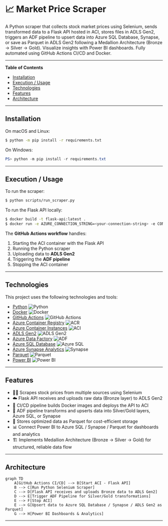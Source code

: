 # 📈 Market Price Scraper

A Python scraper that collects stock market prices using Selenium, sends transformed data to a Flask API hosted in ACI, stores files in ADLS Gen2, triggers an ADF pipeline to upsert data into Azure SQL Database, Synapse, or save as Parquet in ADLS Gen2 following a Medallion Architecture (Bronze → Silver → Gold). Visualize insights with Power BI dashboards. Fully automated using GitHub Actions CI/CD and Docker.

---

**Table of Contents**

- [Installation](#installation)
- [Execution / Usage](#execution--usage)
- [Technologies](#technologies)
- [Features](#features)
- [Architecture](#architecture)

---

## Installation

On macOS and Linux:

```sh
$ python -m pip install -r requirements.txt
```

On Windows:

```powershell
PS> python -m pip install -r requirements.txt
```

---

## Execution / Usage

To run the scraper:

```sh
$ python scripts/run_scraper.py
```

To run the Flask API locally:

```sh
$ docker build -t flask-api:latest .
$ docker run -e AZURE_CONNECTION_STRING=<your-connection-string> -e CONTAINER_NAME=<your-container> -p 5000:5000 flask-api:latest
```

The **GitHub Actions workflow** handles:

1. Starting the ACI container with the Flask API  
2. Running the Python scraper  
3. Uploading data to **ADLS Gen2**  
4. Triggering the **ADF pipeline**  
5. Stopping the ACI container  

---

## Technologies

This project uses the following technologies and tools:

- [Python](https://www.python.org/) ![Python](https://img.shields.io/badge/python-3670A0?style=for-the-badge&logo=python&logoColor=ffdd54)  
- [Docker](https://www.docker.com/) ![Docker](https://img.shields.io/badge/docker-%230db7ed.svg?style=for-the-badge&logo=docker&logoColor=white)  
- [GitHub Actions](https://github.com/features/actions) ![GitHub Actions](https://img.shields.io/badge/github%20actions-2088FF?style=for-the-badge&logo=github-actions&logoColor=white)  
- [Azure Container Registry](https://azure.microsoft.com/en-us/services/container-registry/) ![ACR](https://img.shields.io/badge/ACR-%23007FFF.svg?style=for-the-badge)  
- [Azure Container Instances](https://azure.microsoft.com/en-us/services/container-instances/) ![ACI](https://img.shields.io/badge/ACI-%23007FFF.svg?style=for-the-badge)  
- [ADLS Gen2](https://learn.microsoft.com/en-us/azure/storage/data-lake-storage/) ![ADLS Gen2](https://img.shields.io/badge/ADLS%20Gen2-%23007FFF.svg?style=for-the-badge)  
- [Azure Data Factory](https://learn.microsoft.com/en-us/azure/data-factory/) ![ADF](https://img.shields.io/badge/ADF-%23007FFF.svg?style=for-the-badge)  
- [Azure SQL Database](https://learn.microsoft.com/en-us/azure/azure-sql/) ![Azure SQL](https://img.shields.io/badge/Azure%20SQL-%23007FFF.svg?style=for-the-badge)  
- [Azure Synapse Analytics](https://learn.microsoft.com/en-us/azure/synapse-analytics/) ![Synapse](https://img.shields.io/badge/Synapse-%23007FFF.svg?style=for-the-badge)  
- [Parquet](https://parquet.apache.org/) ![Parquet](https://img.shields.io/badge/Parquet-%23007FFF.svg?style=for-the-badge)  
- [Power BI](https://powerbi.microsoft.com/) ![Power BI](https://img.shields.io/badge/Power%20BI-%23F2C811.svg?style=for-the-badge&logo=power-bi&logoColor=black)

---

## Features

- 🕵️‍♂️ Scrapes stock prices from multiple sources using Selenium  
- ☁️ Flask API receives and uploads raw data (Bronze layer) to ADLS Gen2  
- 🔄 CI/CD pipeline builds Docker images and deploys the API to ACI  
- 🔄 ADF pipeline transforms and upserts data into Silver/Gold layers, Azure SQL, or Synapse  
- 💾 Stores optimized data as Parquet for cost-efficient storage  
- 📊 Connect Power BI to Azure SQL / Synapse / Parquet for dashboards and analytics  
- 🏗 Implements Medallion Architecture (Bronze → Silver → Gold) for structured, reliable data flow


---

## Architecture

```mermaid
graph TD
    A[GitHub Actions CI/CD] --> B[Start ACI - Flask API]
    B --> C[Run Python Selenium Scraper]
    C --> D[Flask API receives and uploads Bronze data to ADLS Gen2]
    D --> E[Trigger ADF Pipeline for Silver/Gold transformations]
    E --> F[Stop ACI]
    E --> G[Upsert data to Azure SQL Database / Synapse / ADLS Gen2 as Parquet]
    G --> H[Power BI Dashboards & Analytics]
```

---